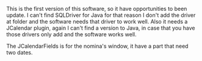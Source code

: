 This is the first version of this software, so it have opportunities to been update.
I can't find SQLDriver for Java for that reason I don't add the driver at folder and
the software needs that driver to work well. Also it needs a JCalendar plugin, again
I can't find a version to Java, in case that you have those drivers only add and the
software works well.

The JCalendarFields is for the nomina's window, it have a part that need two dates.
